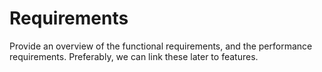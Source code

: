 # Requirements

Provide an overview of the functional requirements, and the performance requirements.
Preferably, we can link these later to features.
